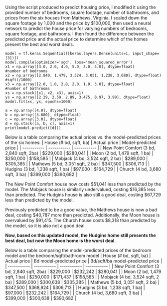 Using the script produced to predict housing price, I modified it using the provided number of bedrooms, square footage, number of bathrooms, and prices from the six houses from Mathews, Virginia. I scaled down the square footage by 1,000 and the price by $100,000, then used a neural network to predict the house price for varying numbers of bedrooms, square footage, and bathrooms. I then found the difference between the predicted price and the actual price to determine which of the homes present the best and worst deals.

```
model = tf.keras.Sequential([keras.layers.Dense(units=1, input_shape=[3])])
model.compile(optimizer='sgd', loss='mean_squared_error')
x1 = np.array([3.0, 2.0, 4.0, 5.0, 3.0, 4.0], dtype=float)              #number of bedrooms
x2 = np.array([2.840, 1.479, 3.524, 3.051, 1.238, 3.680], dtype=float)  #sqft(/1000)
x3 = np.array([2.0, 1.0, 2.0, 2.0, 1.0, 3.0], dtype=float)              #number of bathrooms
xs = np.stack([x1, x2, x3], axis=1)
ys = np.array([2.29, 2.50, 2.89, 3.475, 0.97, 3.99], dtype=float)
model.fit(xs, ys, epochs=1000)

a = np.array([4.0], dtype=float)
b = np.array([3.680], dtype=float)
c = np.array([3.0], dtype=float)
d = np.stack([a, b, c], axis=1)
print(model.predict([d]))
``` 

Below is a table comparing the actual prices vs. the model-predicted prices of the six homes:
| House (# bd, sqft, ba)      | Actual price      | Model-predicted price | 
| ----------- | ----------- | ----------- |
| New Point Comfort (3 bd, 2,840 sqft, 2ba)      | $229,000       | $280,041      | 
| Moon (2 bd, 1,479 sqft, 1 ba)     | $250,000      | $158,585      | 
| Mobjack (4 bd, 3,524 sqft, 2 ba)      | $289,000       | $305,385       | 
| Mathews (5 bd, 3,051 sqft, 2 ba)      | $347,500       | $306,713      | 
| Hudgins (3 bd, 1,238 sqft, 1 ba)      | $97,000       | $164,729      | 
| Church (4 bd, 3,680 sqft, 3 ba)      | $399,000       | $390,682      | 

The New Point Comfort house now costs $51,041 less than predicted by the model. The Mobjack house is similarly undervalued, costing $16,385 less than predicted. The Hudgins house is also still a good deal, costing $67,729 less than predicted by the model. 

Previously predicted to be a good value, the Mathews house is now a bad deal, costing $40,787 more than predicted. Additionally, the Moon house is overvalued by $91,415. The Church house costs $8,318 than predicted by the model, so it is also not a good deal. 

**Now, based on this updated model, the Hudgins home still presents the best deal, but now the Moon home is the worst deal.**


Below is a table comparing the model-predicted prices of the bedroom model and the bedroom/sqft/bathroom model
| House (# bd, sqft, ba)      | Actual price      | Bd model-predicted price | Bd/sqft/ba model-predicted price      |
| ----------- | ----------- | ----------- | ----------- |
| New Point Comfort (3 bd, 2,840 sqft, 2ba)      | $229,000       | $232,242      | $280,041       |
| Moon (2 bd, 1,479 sqft, 1 ba)     | $250,000      | $171,437      | $158,585      | 
| Mobjack (4 bd, 3,524 sqft, 2 ba)      | $289,000       | $300,638       | $305,385       |
| Mathews (5 bd, 3,051 sqft, 2 ba)      | $347,500       | $368,824      | $306,713       |
| Hudgins (3 bd, 1,238 sqft, 1 ba)      | $97,000       | $232,242     | $164,729       |
| Church (4 bd, 3,680 sqft, 3 ba)      | $399,000       | $300,638     | $390,682       |
